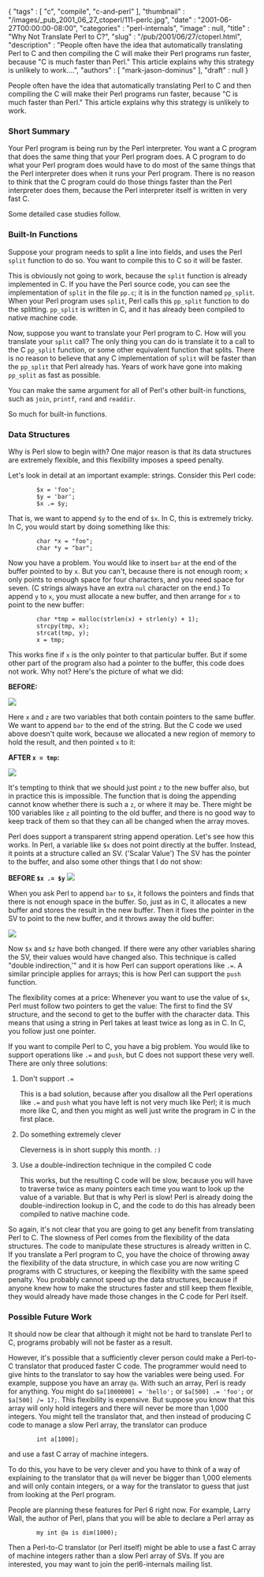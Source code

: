 {
   "tags" : [
      "c",
      "compile",
      "c-and-perl"
   ],
   "thumbnail" : "/images/_pub_2001_06_27_ctoperl/111-perlc.jpg",
   "date" : "2001-06-27T00:00:00-08:00",
   "categories" : "perl-internals",
   "image" : null,
   "title" : "Why Not Translate Perl to C?",
   "slug" : "/pub/2001/06/27/ctoperl.html",
   "description" : "People often have the idea that automatically translating Perl to C and then compiling the C will make their Perl programs run faster, because \"C is much faster than Perl.\" This article explains why this strategy is unlikely to work....",
   "authors" : [
      "mark-jason-dominus"
   ],
   "draft" : null
}



People often have the idea that automatically translating Perl to C and then compiling the C will make their Perl programs run faster, because "C is much faster than Perl." This article explains why this strategy is unlikely to work.

### Short Summary

Your Perl program is being run by the Perl interpreter. You want a C program that does the same thing that your Perl program does. A C program to do what your Perl program does would have to do most of the same things that the Perl interpreter does when it runs your Perl program. There is no reason to think that the C program could do those things faster than the Perl interpreter does them, because the Perl interpreter itself is written in very fast C.

Some detailed case studies follow.

### Built-In Functions

Suppose your program needs to split a line into fields, and uses the Perl `split` function to do so. You want to compile this to C so it will be faster.

This is obviously not going to work, because the `split` function is already implemented in C. If you have the Perl source code, you can see the implementation of `split` in the file `pp.c`; it is in the function named `pp_split`. When your Perl program uses `split`, Perl calls this `pp_split` function to do the splitting. `pp_split` is written in C, and it has already been compiled to native machine code.

Now, suppose you want to translate your Perl program to C. How will you translate your `split` call? The only thing you can do is translate it to a call to the C `pp_split` function, or some other equivalent function that splits. There is no reason to believe that any C implementation of `split` will be faster than the `pp_split` that Perl already has. Years of work have gone into making `pp_split` as fast as possible.

You can make the same argument for all of Perl's other built-in functions, such as `join`, `printf`, `rand` and `readdir`.

So much for built-in functions.

### Data Structures

Why is Perl slow to begin with? One major reason is that its data structures are extremely flexible, and this flexibility imposes a speed penalty.

Let's look in detail at an important example: strings. Consider this Perl code:

            $x = 'foo';     
            $y = 'bar';
            $x .= $y;

That is, we want to append `$y` to the end of `$x`. In C, this is extremely tricky. In C, you would start by doing something like this:

            char *x = "foo";
            char *y = "bar";

Now you have a problem. You would like to insert `bar` at the end of the buffer pointed to by `x`. But you can't, because there is not enough room; `x` only points to enough space for four characters, and you need space for seven. (C strings always have an extra `nul` character on the end.) To append `y` to `x`, you must allocate a new buffer, and then arrange for `x` to point to the new buffer:

            char *tmp = malloc(strlen(x) + strlen(y) + 1);
            strcpy(tmp, x);
            strcat(tmp, y);
            x = tmp;

This works fine if `x` is the only pointer to that particular buffer. But if some other part of the program also had a pointer to the buffer, this code does not work. Why not? Here's the picture of what we did:

**BEFORE:**

![](/images/_pub_2001_06_27_ctoperl/cbef.gif)

Here `x` and `z` are two variables that both contain pointers to the same buffer. We want to append `bar` to the end of the string. But the C code we used above doesn't quite work, because we allocated a new region of memory to hold the result, and then pointed `x` to it:

**AFTER `x = tmp`:**

![](/images/_pub_2001_06_27_ctoperl/caft.gif)

It's tempting to think that we should just point `z` to the new buffer also, but in practice this is impossible. The function that is doing the appending cannot know whether there is such a `z`, or where it may be. There might be 100 variables like `z` all pointing to the old buffer, and there is no good way to keep track of them so that they can all be changed when the array moves.

Perl does support a transparent string append operation. Let's see how this works. In Perl, a variable like `$x` does not point directly at the buffer. Instead, it points at a structure called an SV. ('Scalar Value') The SV has the pointer to the buffer, and also some other things that I do not show:

**BEFORE `$x .= $y`**
![](/images/_pub_2001_06_27_ctoperl/pbef.gif)

When you ask Perl to append `bar` to `$x`, it follows the pointers and finds that there is not enough space in the buffer. So, just as in C, it allocates a new buffer and stores the result in the new buffer. Then it fixes the pointer in the SV to point to the new buffer, and it throws away the old buffer:

![](/images/_pub_2001_06_27_ctoperl/paft.gif)

Now `$x` and `$z` have both changed. If there were any other variables sharing the SV, their values would have changed also. This technique is called "double indirection,'" and it is how Perl can support operations like `.=`. A similar principle applies for arrays; this is how Perl can support the `push` function.

The flexibility comes at a price: Whenever you want to use the value of `$x`, Perl must follow two pointers to get the value: The first to find the SV structure, and the second to get to the buffer with the character data. This means that using a string in Perl takes at least twice as long as in C. In C, you follow just one pointer.

If you want to compile Perl to C, you have a big problem. You would like to support operations like `.=` and `push`, but C does not support these very well. There are only three solutions:

1.  Don't support `.=`

    This is a bad solution, because after you disallow all the Perl operations like `.=` and `push` what you have left is not very much like Perl; it is much more like C, and then you might as well just write the program in C in the first place.

2.  Do something extremely clever

    Cleverness is in short supply this month. `:)`

3.  Use a double-indirection technique in the compiled C code

    This works, but the resulting C code will be slow, because you will have to traverse twice as many pointers each time you want to look up the value of a variable. But that is why Perl is slow! Perl is already doing the double-indirection lookup in C, and the code to do this has already been compiled to native machine code.

So again, it's not clear that you are going to get any benefit from translating Perl to C. The slowness of Perl comes from the flexibility of the data structures. The code to manipulate these structures is already written in C. If you translate a Perl program to C, you have the choice of throwing away the flexibility of the data structure, in which case you are now writing C programs with C structures, or keeping the flexibility with the same speed penalty. You probably cannot speed up the data structures, because if anyone knew how to make the structures faster and still keep them flexible, they would already have made those changes in the C code for Perl itself.

### Possible Future Work

It should now be clear that although it might not be hard to translate Perl to C, programs probably will not be faster as a result.

However, it's possible that a sufficiently clever person could make a Perl-to-C translator that produced faster C code. The programmer would need to give hints to the translator to say how the variables were being used. For example, suppose you have an array `@a`. With such an array, Perl is ready for anything. You might do `$a[1000000] = 'hello';` or `$a[500] .= 'foo';` or `$a[500] /= 17;`. This flexibility is expensive. But suppose you know that this array will only hold integers and there will never be more than 1,000 integers. You might tell the translator that, and then instead of producing C code to manage a slow Perl array, the translator can produce

            int a[1000];

and use a fast C array of machine integers.

To do this, you have to be very clever and you have to think of a way of explaining to the translator that `@a` will never be bigger than 1,000 elements and will only contain integers, or a way for the translator to guess that just from looking at the Perl program.

People are planning these features for Perl 6 right now. For example, Larry Wall, the author of Perl, plans that you will be able to declare a Perl array as

            my int @a is dim(1000);

Then a Perl-to-C translator (or Perl itself) might be able to use a fast C array of machine integers rather than a slow Perl array of SVs. If you are interested, you may want to join the perl6-internals mailing list.
